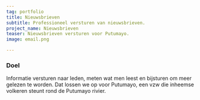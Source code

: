 ```yaml
---
tag: portfolio
title: Nieuwsbrieven
subtitle: Professioneel versturen van nieuwsbrieven.
project_name: Nieuwsbrieven
teaser: Nieuwsbrieven versturen voor Putumayo.
image: email.png

---
```


### Doel
Informatie versturen naar leden, meten wat men leest en bijsturen om meer gelezen te worden. Dat lossen we op voor Putumayo, een vzw die inheemse volkeren steunt rond de Putumayo rivier. 



